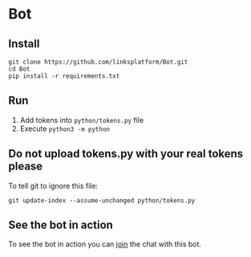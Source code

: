 # Bot

## Install
```
git clone https://github.com/linksplatform/Bot.git
cd Bot
pip install -r requirements.txt
```

## Run
1. Add tokens into `python/tokens.py` file
2. Execute `python3 -m python`

## Do not upload tokens.py with your real tokens please

To tell git to ignore this file:

```
git update-index --assume-unchanged python/tokens.py
```

## See the bot in action

To see the bot in action you can [join](https://vk.me/join/AJQ1d9E/bxbPjY87MeKsXgMa) the chat with this bot.
